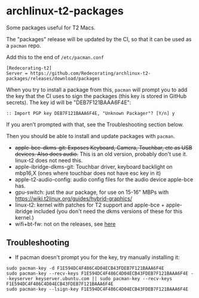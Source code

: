 # archlinux-t2-packages

Some packages useful for T2 Macs.

The "packages" release will be updated by the CI, so that it can be used as a `pacman` repo.

Add this to the end of `/etc/pacman.conf`

```
[Redecorating-t2]
Server = https://github.com/Redecorating/archlinux-t2-packages/releases/download/packages
```

When you try to install a package from this, `pacman` will prompt you to add the key that the CI uses to sign the packages (this key is stored in GitHub secrets). The key id will be "DEB7F121BAAA6F4E":

```
:: Import PGP key DEB7F121BAAA6F4E, "Unknown Packager"? [Y/n] y
```

If you aren't prompted with that, see the Troubleshooting section below.

Then you should be able to install and update packages with `pacman`.

- ~~apple-bce-dkms-git: Exposes Keyboard, Camera, Touchbar, etc as USB devices. Also does audio.~~ This is an old version, probably don't use it. linux-t2 does not need this.
- apple-ibridge-dkms-git: Touchbar driver, keyboard backlight on mbp16,X (ones where touchbar does not have esc key in it)
- apple-t2-audio-config: audio config files for the audio device apple-bce has.
- gpu-switch: just the aur package, for use on 15-16" MBPs with https://wiki.t2linux.org/guides/hybrid-graphics/
- linux-t2: kernel with patches for T2 support and apple-bce + apple-ibridge included (you don't need the dkms versions of these for this kernel.)
- wifi+bt-fw: not on the releases, see [here](./wifi-fw/README.md)

## Troubleshooting

- If pacman doesn't prompt you for the key, try manually installing it:
```
sudo pacman-key -d F1E594DC4F486C4D04ECB43FDEB7F121BAAA6F4E
sudo pacman-key --recv-keys F1E594DC4F486C4D04ECB43FDEB7F121BAAA6F4E --keyserver keyserver.ubuntu.com || sudo pacman-key --recv-keys F1E594DC4F486C4D04ECB43FDEB7F121BAAA6F4E
sudo pacman-key --lsign-key F1E594DC4F486C4D04ECB43FDEB7F121BAAA6F4E
```
